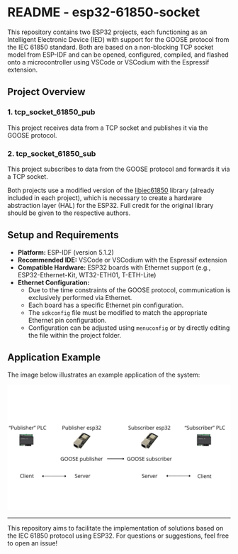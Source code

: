 # README - esp32-61850-socket

This repository contains two ESP32 projects, each functioning as an Intelligent Electronic Device (IED) with support for the GOOSE protocol from the IEC 61850 standard. Both are based on a non-blocking TCP socket model from ESP-IDF and can be opened, configured, compiled, and flashed onto a microcontroller using VSCode or VSCodium with the Espressif extension.

## Project Overview

### 1. **tcp_socket_61850_pub**
This project receives data from a TCP socket and publishes it via the GOOSE protocol.

### 2. **tcp_socket_61850_sub**
This project subscribes to data from the GOOSE protocol and forwards it via a TCP socket.

Both projects use a modified version of the [libiec61850](https://github.com/mz-automation/libiec61850) library (already included in each project), which is necessary to create a hardware abstraction layer (HAL) for the ESP32. Full credit for the original library should be given to the respective authors.

## Setup and Requirements

- **Platform:** ESP-IDF (version 5.1.2)
- **Recommended IDE:** VSCode or VSCodium with the Espressif extension
- **Compatible Hardware:** ESP32 boards with Ethernet support (e.g., ESP32-Ethernet-Kit, WT32-ETH01, T-ETH-Lite)
- **Ethernet Configuration:**
  - Due to the time constraints of the GOOSE protocol, communication is exclusively performed via Ethernet.
  - Each board has a specific Ethernet pin configuration.
  - The `sdkconfig` file must be modified to match the appropriate Ethernet pin configuration.
  - Configuration can be adjusted using `menuconfig` or by directly editing the file within the project folder.

## Application Example

The image below illustrates an example application of the system:

![Application Example](https://github.com/p-r-m-n/esp32-61850-socket/blob/main/images/application.png?raw=true)

---

This repository aims to facilitate the implementation of solutions based on the IEC 61850 protocol using ESP32. For questions or suggestions, feel free to open an issue!

